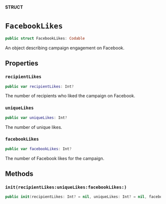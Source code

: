 **STRUCT**

# `FacebookLikes`

```swift
public struct FacebookLikes: Codable
```

An object describing campaign engagement on Facebook.

## Properties
### `recipientLikes`

```swift
public var recipientLikes: Int?
```

The number of recipients who liked the campaign on Facebook.

### `uniqueLikes`

```swift
public var uniqueLikes: Int?
```

The number of unique likes.

### `facebookLikes`

```swift
public var facebookLikes: Int?
```

The number of Facebook likes for the campaign.

## Methods
### `init(recipientLikes:uniqueLikes:facebookLikes:)`

```swift
public init(recipientLikes: Int? = nil, uniqueLikes: Int? = nil, facebookLikes: Int? = nil)
```
